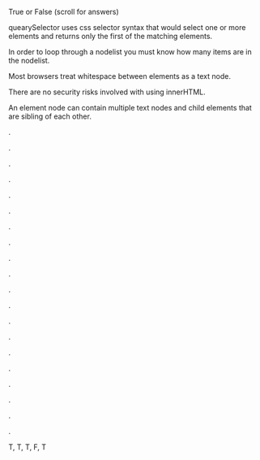 True or False (scroll for answers)


quearySelector uses css selector syntax that would select one or more elements and returns only the first of the matching elements.

In order to loop through a nodelist you must know how many items are in the nodelist.

Most browsers treat whitespace between elements as a text node.

There are no security risks involved with using innerHTML.

An element node can contain multiple text nodes and child elements that are sibling of each other.

.

.

.

.

.

.

.

.

.

.

.

.

.

.

.

.

.

.

.

.

T, T, T, F, T
